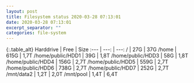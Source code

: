 ```yaml
---
layout: post
title: Filesystem status 2020-03-28 07:13:01
date: 2020-03-28 07:13:01
excerpt_separator: ""
categories: file-system
---
```

{:.table_alt}
Harddrive | Free | Size
:--- | ---: | ---:
/ | 27G | 37G
/home | 615G | 1,7T
/home/public/HDD1 | 39G | 1,8T
/home/public/HDD3 | 58G | 1,8T
/home/public/HDD4 | 156G | 2,7T
/home/public/HDD5 | 559G | 2,7T
/home/public/HDD6 | 738G | 2,7T
/home/public/HDD7 | 252G | 2,7T
/mnt/data2 | 1,2T | 2,0T
/mnt/pool | 1,4T | 6,4T
